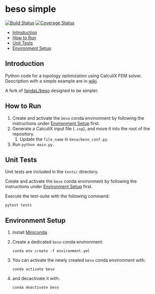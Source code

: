 # beso simple
[![Build Status](https://travis-ci.org/gbroques/beso-simple.svg?branch=master)](https://travis-ci.org/gbroques/beso-simple)
[![Coverage Status](https://coveralls.io/repos/github/gbroques/beso-simple/badge.svg?branch=master)](https://coveralls.io/github/gbroques/beso-simple?branch=master)

* [Introduction](#introduction)
* [How to Run](#how-to-run)
* [Unit Tests](#unit-tests)
* [Environment Setup](#environment-setup)

## Introduction
Python code for a topology optimization using CalculiX FEM solver.
Description with a simple example are in [wiki](https://github.com/fandaL/beso/wiki).

A fork of [fandaL/beso](https://github.com/fandaL/beso) designed to be simpler.

## How to Run
1. Create and activate the `beso` conda environment by following the instructions under [Environment Setup](#environment-setup) first.
2. Generate a CalculiX input file (`.inp`), and move it into the root of the repository.
    1. Update the `file_name` in `beso/beso_conf.py`.
2. Run `python main.py`.

## Unit Tests
Unit tests are included in the `tests/` directory.

Create and activate the `beso` conda environment by following the instructions under [Environment Setup](#environment-setup) first.

Execute the test-suite with the following command:

    pytest tests

## Environment Setup
1. Install [Miniconda](https://docs.conda.io/en/latest/miniconda.html).
2. Create a dedicated `beso` conda environment:

       conda env create -f environment.yml

3. You can activate the newly created `beso` conda environment with:

       conda activate beso

4. and decactivate it with:

       conda deactivate beso
